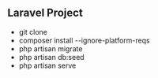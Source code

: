 ## Laravel Project

- git clone 
- composer install --ignore-platform-reqs
- php artisan migrate
- php artisan db:seed
- php artisan serve
